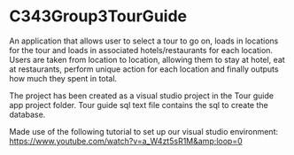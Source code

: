 # C343Group3TourGuide

An application that allows user to select a tour to go on, loads in locations for the tour and loads in associated hotels/restaurants for each location.
Users are taken from location to location, allowing them to stay at hotel, eat at restaurants, perform unique action for each location and finally outputs how much they spent in total.


The project has been created as a visual studio project in the Tour guide app project folder.
Tour guide sql text file contains the sql to create the database.

Made use of the following tutorial to set up our visual studio environment: https://www.youtube.com/watch?v=a_W4zt5sR1M&amp;loop=0
